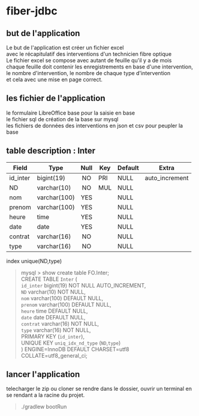 # fiber-jdbc

## but de l'application

Le but de l'application est créer un fichier excel  
avec le récapitulatif des interventions d'un technicien fibre optique  
Le fichier excel se compose avec autant de feuille qu'il y a de mois  
chaque feuille doit contenir les enregistrements en base d'une intervention,  
le nombre d'intervention, le nombre de chaque type d'intervention  
et cela avec une mise en page correct.

## les fichier de l'application  

le formulaire LibreOffice base pour la saisie en base  
le fichier sql de création de la base sur mysql  
les fichiers de données des interventions en json et csv pour peupler la base 

## table description : Inter

| Field  | Type  | Null  | Key  | Default  | Extra  |
|---|---|:-:|---|---|---|
| id_inter  | bigint(19)  | NO  | PRI  | NULL  | auto_increment  |
| ND  | varchar(10)  | NO  | MUL  | NULL  |   |
| nom  | varchar(100)  | YES  |   | NULL  |   |
| prenom  | varchar(100)  | YES  |   | NULL  |   |
| heure  | time  | YES  |   | NULL  |   |
| date  | date  | YES  |   | NULL  |   |
| contrat  | varchar(16)  | NO  |   | NULL  |   |
| type  | varchar(16)  | NO  |   | NULL  |   |  


index unique(ND,type)  

>mysql > show create table FO.Inter;  
CREATE TABLE `Inter` (  
  `id_inter` bigint(19) NOT NULL AUTO_INCREMENT,  
  `ND` varchar(10)  NOT NULL,  
  `nom` varchar(100) DEFAULT NULL,  
  `prenom` varchar(100) DEFAULT NULL,  
  `heure` time DEFAULT NULL,  
  `date` date DEFAULT NULL,  
  `contrat` varchar(16) NOT NULL,  
  `type` varchar(16) NOT NULL,  
  PRIMARY KEY (`id_inter`),  
  UNIQUE KEY `uniq_idx_nd_type` (`ND`,`type`)  
) ENGINE=InnoDB DEFAULT CHARSET=utf8 COLLATE=utf8_general_ci;  

## lancer l'application
telecharger le zip ou cloner
se rendre dans le dossier, ouvrir un terminal en se rendant a la racine du projet.
>./gradlew bootRun




